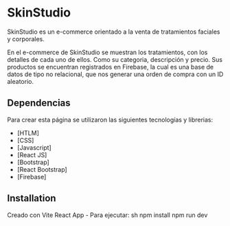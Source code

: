 # SkinStudio

SkinStudio es un e-commerce orientado a la venta de tratamientos faciales y corporales.

En el e-commerce de SkinStudio se muestran los tratamientos, con los detalles de cada uno de ellos. Como su categoria, descripción y precio. Sus productos se encuentran registrados en Firebase, la cual es una base de datos de tipo no relacional, que nos generar una orden de compra con un ID aleatorio.

## Dependencias

Para crear esta página se utilizaron las siguientes tecnologías y librerias:

- [HTLM]
- [CSS]
- [Javascript]
- [React JS]
- [Bootstrap]
- [React Bootstrap]
- [Firebase]

## Installation

Creado con Vite React App - Para ejecutar:
sh
npm install
npm run dev
